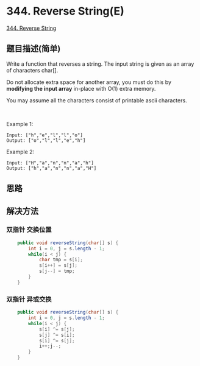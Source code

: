 # 344. Reverse String(E)
[344. Reverse String](https://leetcode-cn.com/problems/reverse-string/)

## 题目描述(简单)

Write a function that reverses a string. The input string is given as an array of characters char[].

Do not allocate extra space for another array, you must do this by **modifying the input array** in-place with O(1) extra memory.

You may assume all the characters consist of printable ascii characters.

 

Example 1:
```
Input: ["h","e","l","l","o"]
Output: ["o","l","l","e","h"]
```
Example 2:
```
Input: ["H","a","n","n","a","h"]
Output: ["h","a","n","n","a","H"]
```

## 思路

## 解决方法

### 双指针 交换位置


```java
    public void reverseString(char[] s) {
        int i = 0, j = s.length - 1;
        while(i < j) {
            char tmp = s[i];
            s[i++] = s[j];
            s[j--] = tmp;
        }
    }
```



### 双指针 异或交换


```java
    public void reverseString(char[] s) {
        int i = 0, j = s.length - 1;
        while(i < j) {
            s[i] ^= s[j];
            s[j] ^= s[i];
            s[i] ^= s[j];
            i++;j--;
        }
    }
```






